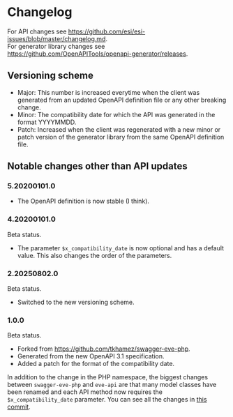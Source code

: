# Changelog

For API changes see https://github.com/esi/esi-issues/blob/master/changelog.md.  
For generator library changes see https://github.com/OpenAPITools/openapi-generator/releases.

## Versioning scheme

* Major: This number is increased everytime when the client was generated from an updated
  OpenAPI definition file or any other breaking change.
* Minor: The compatibility date for which the API was generated in the format YYYYMMDD.
* Patch: Increased when the client was regenerated with a new minor or patch version of the
  generator library from the same OpenAPI definition file.

## Notable changes other than API updates

### 5.20200101.0

- The OpenAPI definition is now stable (I think).

### 4.20200101.0

Beta status.

- The parameter `$x_compatibility_date` is now optional and has a default value. This also changes
  the order of the parameters.

### 2.20250802.0

Beta status.

- Switched to the new versioning scheme.

### 1.0.0

Beta status.

- Forked from https://github.com/tkhamez/swagger-eve-php.
- Generated from the new OpenAPI 3.1 specification.
- Added a patch for the format of the compatibility date.

In addition to the change in the PHP namespace, the biggest changes between `swagger-eve-php` and
`eve-api` are that many model classes have been renamed and each API method now requires the
`$x_compatibility_date` parameter. You can see all the changes in
[this commit](https://github.com/tkhamez/eve-api-php/commit/862d19140f6dfadf699d463e53be4d16b5fe2e72).

